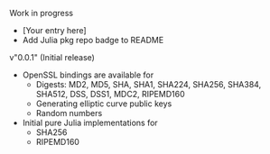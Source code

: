 Work in progress
- [Your entry here]
- Add Julia pkg repo badge to README

v"0.0.1" (Initial release)
- OpenSSL bindings are available for
  - Digests: MD2, MD5, SHA, SHA1, SHA224, SHA256, SHA384, SHA512, DSS, DSS1, MDC2, RIPEMD160
  - Generating elliptic curve public keys
  - Random numbers
- Initial pure Julia implementations for
  - SHA256
  - RIPEMD160